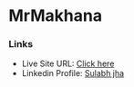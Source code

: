 # MrMakhana

### Links
- Live Site URL: [Click here](https://sulabh007.github.io/MrMakhana/)
- Linkedin Profile: [Sulabh jha](https://www.linkedin.com/in/sulabh-jha-6709621a0/)
